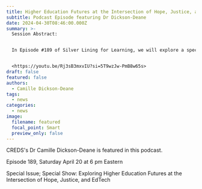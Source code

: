 ```yaml
---
title: Higher Education Futures at the Intersection of Hope, Justice, and EdTech
subtitle: Podcast Episode featuring Dr Dickson-Deane
date: 2024-04-30T08:46:00.000Z
summary: >-
  Session Abstract:


  In Episode #189 of Silver Lining for Learning, we will explore a special issue of the International Journal of Educational Technology in Higher Education. Edited by a team of experts in the US, Canada, UK, and Australia our guests ponder higher education futures at the intersection of hope, justice, and educational technology. Join us in this thought-intensive session and help us imagine bright and hopeful futures of higher education.


  <https://youtu.be/Rj3sB3mxvIU?si=5T9wzJw-PmB8w65s>
draft: false
featured: false
authors:
  - Camille Dickson-Deane
tags:
  - news
categories:
  - news
image:
  filename: featured
  focal_point: Smart
  preview_only: false
---
```

CREDS's Dr Camille Dickson-Deane is featured in this podcast. 

Episode 189, Saturday April 20 at 6 pm Eastern

Special Issue; Special Show: Exploring Higher Education Futures at the Intersection of Hope, Justice, and EdTech

[](https://youtu.be/Rj3sB3mxvIU?si=5T9wzJw-PmB8w65s)
